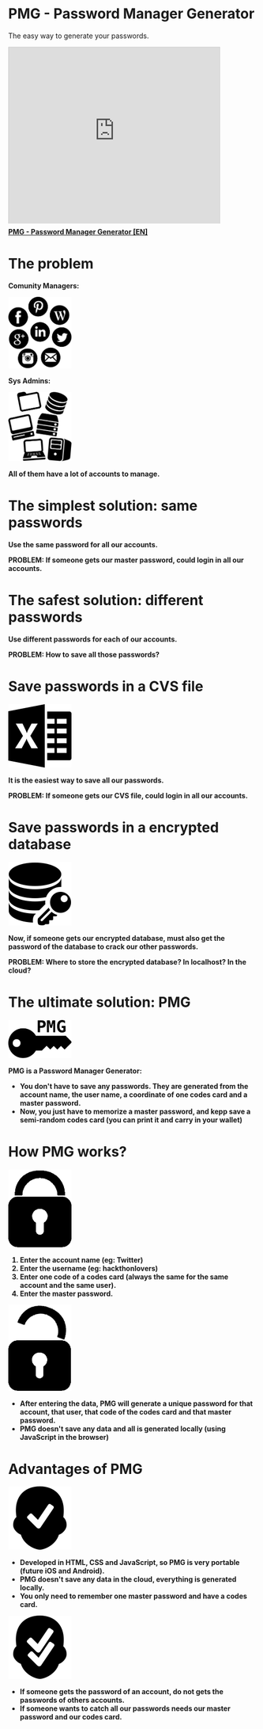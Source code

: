 PMG - Password Manager Generator
================================

The easy way to generate your passwords.

<iframe src="http://www.slideshare.net/slideshow/embed_code/31054958" width="427" height="356" frameborder="0" marginwidth="0" marginheight="0" scrolling="no" style="border:1px solid #CCC; border-width:1px 1px 0; margin-bottom:5px; max-width: 100%;" allowfullscreen> </iframe> <div style="margin-bottom:5px"> <strong> <a href="https://www.slideshare.net/asanzdiego/pmg-passwordmanagergeneratoren" title="PMG - Password Manager Generator [EN]" target="_blank">PMG - Password Manager Generator [EN]</a> </div>

# The problem

Comunity Managers:

<img src="./icons/comunity-managers.png" width="128" alt="Comunity Managers">

Sys Admins:

<img src="./icons/sysadmins.png" width="128" alt="Sys Admins">

All of them have a lot of accounts to manage.

# The simplest solution: same passwords

Use the same password for all our accounts.

**PROBLEM: If someone gets our master password, could login in all our accounts.**

# The safest solution: different passwords

Use different passwords for each of our accounts.

**PROBLEM: How to save all those passwords?**

# Save passwords in a CVS file

<img src="./icons/excel-3-512.png" width="128" alt="CVS File">

It is the easiest way to save all our passwords.

**PROBLEM: If someone gets our CVS file, could login in all our accounts.**

# Save passwords in a encrypted database

<img src="./icons/data-encryption-512.png" width="128" alt="Encrypted Database">

Now, if someone gets our encrypted database, must also get the password of the database to crack our other passwords.

**PROBLEM: Where to store the encrypted database? In localhost? In the cloud?**

# The ultimate solution: PMG

<img src="./img/icon-pmg-bis.png" width="128" alt="PMG - Password Manager Generator">

PMG is a **Password Manager Generator**: 
* You don't have to save any passwords. They are generated from the account name, the user name, a coordinate of one codes card and a master password. 
* Now, **you just have to memorize a master password**, and kepp save a semi-random codes card (you can print it and carry in your wallet)

# How PMG works?

<img src="./icons/padlock.png" width="128" alt="Lock">

1. Enter the **account name** (eg: Twitter) 
2. Enter the **username** (eg: hackthonlovers) 
3. Enter **one code of a codes card** (always the same for the same account and the same user). 
4. Enter the **master password**.

<img src="./icons/padlock-unlock.png" width="128" alt="Unlock">

* After entering the data, PMG **will generate a unique password** for that account, that user, that code of the codes card and that master password. 
* PMG doesn't save any data and **all is generated locally** (using JavaScript in the browser)

# Advantages of PMG

<img src="./icons/approve-512.png" width="128" alt="Advantages 1">

* Developed in HTML, CSS and JavaScript, so PMG is **very portable** (future iOS and Android). 
* PMG **doesn't save any data in the cloud**, everything is generated locally. 
* **You only need to remember one master password** and have a codes card.

<img src="./icons/approve-512-bis.png" width="128" alt="Advantages 2">

* If someone gets the password of an account, **do not gets the passwords of others accounts**.
* If someone wants to catch all our passwords **needs our master password and our codes card**.
